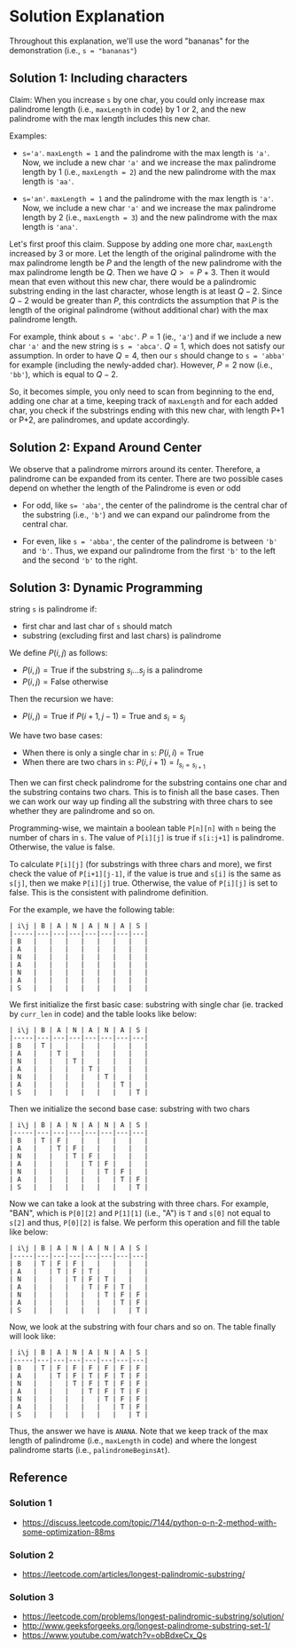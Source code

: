 
# Solution Explanation

Throughout this explanation, we'll use the word "bananas" for the demonstration
(i.e., `s = "bananas"`)

## Solution 1: Including characters

Claim: When you increase `s` by one char, you could only increase 
max palindrome length (i.e., `maxLength` in code) by 1 or 2, and
the new palindrome with the max length includes this new char.

Examples:

- `s='a'`. `maxLength = 1` and the palindrome with the max length is `'a'`.
Now, we include a new char `'a'` and we increase the max palindrome
length by 1 (i.e., `maxLength = 2`) and the new palindrome with the
max length is `'aa'`.

- `s='an'`. `maxLength = 1` and the palindrome with the max length is `'a'`.
Now, we include a new char `'a'` and we increase the max palindrome length
by 2 (i.e., `maxLength = 3`) and the new palindrome with the max length
is `'ana'`.

Let's first proof this claim. Suppose by adding one more char, `maxLength`
increased by 3 or more. Let the length of the original palindrome
with the max palindrome length be $P$ and the length of the new palindrome
with the max palindrome length be $Q$. Then we have $Q >= P + 3$.
Then it would mean that even without this new char, there would be
a palindromic substring ending in the last character, whose length is
at least $Q-2$. Since $Q-2$ would be greater than $P$, this contrdicts
the assumption that $P$ is the length of the original palindrome (without
additional char) with the max palindrome length.

For example, think about `s = 'abc'`. $P = 1$ (ie., `'a'`) and if
we include a new char `'a'` and the new string is `s = 'abca'`. $Q = 1$,
which does not satisfy our assumption. In order to have $Q = 4$, then
our `s` should change to `s = 'abba'` for example (including the newly-added
char). However, $P = 2$ now (i.e., `'bb'`), which is equal to $Q-2$.  

So, it becomes simple, you only need to scan from beginning to the end, 
adding one char at a time, keeping track of 
`maxLength` and for each added char, 
you check if the substrings ending with this new char, 
with length P+1 or P+2, are palindromes, and update accordingly.

## Solution 2: Expand Around Center

We observe that a palindrome mirrors around its center. Therefore,
a palindrome can be expanded from its center. There are two possible
cases depend on whether the length of the Palindrome is even or odd

- For odd, like `s= 'aba'`, the center of the palindrome is the central
char of the substring (i.e., `'b'`) and we can expand our 
palindrome from the central char.

- For even, like `s = 'abba'`, the center of the palindrome is between
`'b'` and `'b'`. Thus, we expand our palindrome from the first `'b'` to 
the left and the second `'b'` to the right. 



## Solution 3: Dynamic Programming

string `s` is palindrome if:

- first char and last char of `s` should match
- substring (excluding first and last chars) is palindrome

We define $P(i,j)$ as follows:

- $P(i,j) = \text{True}$ if the substring $s_i \dots s_j$ is a palindrome
- $P(i,j) = \text{False}$ otherwise

Then the recursion we have:

- $P(i,j) = \text{True}$ if $P(i+1, j-1) = \text{True}$ and $s_i = s_j$

We have two base cases:

- When there is only a single char in `s`: $P(i,i) = \text{True}$
- When there are two chars in `s`: $P(i, i+1) = I_{s_i = s_{i+1}}$

Then we can first check palindrome for the substring contains one char and the substring
contains two chars. This is to finish all the base cases. Then we can work
our way up finding all the substring with three chars to see whether they are
palindrome and so on.

Programming-wise, we maintain a boolean table `P[n][n]` with `n` being
the number of chars in `s`. The value of `P[i][j]` is true if 
`s[i:j+1]` is palindrome. Otherwise, the value is false.

To calculate `P[i][j]` (for substrings with three chars and more), we
first check the value of `P[i+1][j-1]`, if the value is true and 
`s[i]` is the same as `s[j]`, then we make `P[i][j]` true. Otherwise,
the value of `P[i][j]` is set to false. This is the consistent with
palindrome definition.

For the example, we have the following table:

```
| i\j | B | A | N | A | N | A | S |
|-----|---|---|---|---|---|---|---|
| B   |   |   |   |   |   |   |   |
| A   |   |   |   |   |   |   |   |
| N   |   |   |   |   |   |   |   |
| A   |   |   |   |   |   |   |   |
| N   |   |   |   |   |   |   |   |
| A   |   |   |   |   |   |   |   |
| S   |   |   |   |   |   |   |   |

```

We first initialize the first basic case: substring with single char 
(ie. tracked by `curr_len` in code) and the table looks like below:

```
| i\j | B | A | N | A | N | A | S |
|-----|---|---|---|---|---|---|---|
| B   | T |   |   |   |   |   |   |
| A   |   | T |   |   |   |   |   |
| N   |   |   | T |   |   |   |   |
| A   |   |   |   | T |   |   |   |
| N   |   |   |   |   | T |   |   |
| A   |   |   |   |   |   | T |   |
| S   |   |   |   |   |   |   | T |
```

Then we initialize the second base case: substring with two chars

```
| i\j | B | A | N | A | N | A | S |
|-----|---|---|---|---|---|---|---|
| B   | T | F |   |   |   |   |   |
| A   |   | T | F |   |   |   |   |
| N   |   |   | T | F |   |   |   |
| A   |   |   |   | T | F |   |   |
| N   |   |   |   |   | T | F |   |
| A   |   |   |   |   |   | T | F |
| S   |   |   |   |   |   |   | T |
```

Now we can take a look at the substring with three chars. For example,
"BAN", which is `P[0][2]` and `P[1][1]` (i.e., "A") is `T` and `s[0]`
not equal to `s[2]` and thus, `P[0][2]` is false. We perform this operation
and fill the table like below:

```
| i\j | B | A | N | A | N | A | S |
|-----|---|---|---|---|---|---|---|
| B   | T | F | F |   |   |   |   |
| A   |   | T | F | T |   |   |   |
| N   |   |   | T | F | T |   |   |
| A   |   |   |   | T | F | T |   |
| N   |   |   |   |   | T | F | F |
| A   |   |   |   |   |   | T | F |
| S   |   |   |   |   |   |   | T |
```

Now, we look at the substring with four chars and so on. The table finally
will look like:

```
| i\j | B | A | N | A | N | A | S |
|-----|---|---|---|---|---|---|---|
| B   | T | F | F | F | F | F | F |
| A   |   | T | F | T | F | T | F |
| N   |   |   | T | F | T | F | F |
| A   |   |   |   | T | F | T | F |
| N   |   |   |   |   | T | F | F |
| A   |   |   |   |   |   | T | F |
| S   |   |   |   |   |   |   | T |
```

Thus, the answer we have is `ANANA`. Note that we keep track of
the max length of palindrome (i.e., `maxLength` in code) and
where the longest palindrome starts (i.e., `palindromeBeginsAt`).

## Reference

### Solution 1

- https://discuss.leetcode.com/topic/7144/python-o-n-2-method-with-some-optimization-88ms

### Solution 2

- https://leetcode.com/articles/longest-palindromic-substring/

### Solution 3

- https://leetcode.com/problems/longest-palindromic-substring/solution/
- http://www.geeksforgeeks.org/longest-palindrome-substring-set-1/
- https://www.youtube.com/watch?v=obBdxeCx_Qs